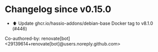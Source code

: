 # Changelog since v0.15.0
- ⬆️ Update ghcr.io/hassio-addons/debian-base Docker tag to v8.1.0 (#446)

Co-authored-by: renovate[bot] <29139614+renovate[bot]@users.noreply.github.com> 
